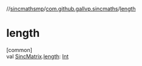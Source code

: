 //[sincmathsmp](../../index.md)/[com.github.gallvp.sincmaths](index.md)/[length](length.md)

# length

[common]\
val [SincMatrix](-sinc-matrix/index.md).[length](length.md): [Int](https://kotlinlang.org/api/latest/jvm/stdlib/kotlin/-int/index.html)
